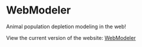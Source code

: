 # WebModeler
Animal population depletion modeling in the web!

View the current version of the website: <a href="http://people.oregonstate.edu/~thenellt">WebModeler</a>
